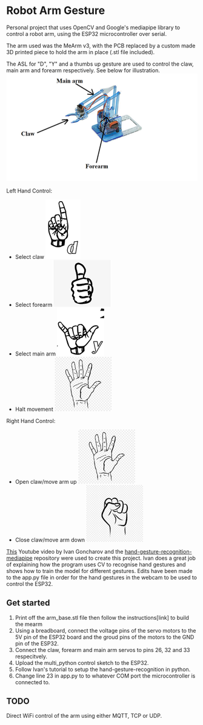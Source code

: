 # Robot Arm Gesture

Personal project that uses OpenCV and Google's mediapipe library to control a robot arm, using the ESP32 microcontroller over serial.

The arm used was the MeArm v3, with the PCB replaced by a custom made 3D printed piece to hold the arm in place (.stl file included).

The ASL for "D", "Y" and a thumbs up gesture are used to control the claw, main arm and forearm respectively. See below for illustration.
![](./mearm.png)

Left Hand Control:
-  Select claw
![](./d_sign.png)
- Select forearm
  <img src="thumb_up.png" width="150"/>
- Select main arm
  ![](./y_sign.png)
- Halt movement
  <img src="stop_hand.png" width="150"/>



Right Hand Control:
- Open claw/move arm up
  <img src="stop_hand.png" width="150"/>
- Close claw/move arm down
  <img src="close_hand.jpg" width="150"/>
  

[This](https://www.youtube.com/watch?v=a99p_fAr6e4) Youtube video by Ivan Goncharov and the [hand-gesture-recognition-mediapipe](https://github.com/kinivi/hand-gesture-recognition-mediapipe) repository were used to create this project. 
Ivan does a great job of explaining how the program uses CV to recognise hand gestures and shows how to train the model for different gestures.
Edits have been made to the app.py file in order for the hand gestures in the webcam to be used to control the ESP32.

## Get started
1. Print off the arm_base.stl file then follow the instructions[link] to build the mearm
2. Using a breadboard, connect the voltage pins of the servo motors to the 5V pin of the ESP32 board and the groud pins of the motors to the GND pin of the ESP32.
3. Connect the claw, forearm and main arm servos to pins 26, 32 and 33 respecitvely.
4. Upload the multi_python control sketch to the ESP32.
5. Follow Ivan's tutorial to setup the hand-gesture-recognition in python.
6. Change line 23 in app.py to to whatever COM port the microcontroller is connected to.

## TODO
Direct WiFi control of the arm using either MQTT, TCP or UDP.
